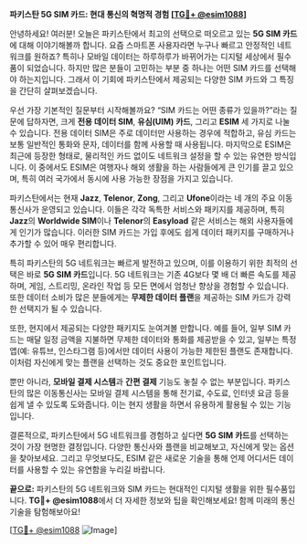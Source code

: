**파키스탄 5G SIM 카드: 현대 통신의 혁명적 경험 [[TG💪+ @esim1088](https://t.me/s/esim1088)]**

안녕하세요! 여러분! 오늘은 파키스탄에서 최고의 선택으로 떠오르고 있는 **5G SIM 카드**에 대해 이야기해볼까 합니다. 요즘 스마트폰 사용자라면 누구나 빠르고 안정적인 네트워크를 원하죠? 특히나 모바일 데이터는 하루하루가 바뀌어가는 디지털 세상에서 필수품이 되었습니다. 하지만 많은 분들이 고민하는 부분 중 하나는 어떤 SIM 카드를 선택해야 하는지입니다. 그래서 이 기회에 파키스탄에서 제공되는 다양한 SIM 카드와 그 특징을 간단히 살펴보겠습니다.

우선 가장 기본적인 질문부터 시작해볼까요? “SIM 카드는 어떤 종류가 있을까?”라는 질문에 답하자면, 크게 **전용 데이터 SIM**, **유심(UIM) 카드**, 그리고 **ESIM** 세 가지로 나눌 수 있습니다. 전용 데이터 SIM은 주로 데이터만 사용하는 경우에 적합하고, 유심 카드는 보통 일반적인 통화와 문자, 데이터를 함께 사용할 때 사용됩니다. 마지막으로 ESIM은 최근에 등장한 형태로, 물리적인 카드 없이도 네트워크 설정을 할 수 있는 유연한 방식입니다. 이 중에서도 ESIM은 여행자나 해외 생활을 하는 사람들에게 큰 인기를 끌고 있으며, 특히 여러 국가에서 동시에 사용 가능한 장점을 가지고 있습니다.

파키스탄에서는 현재 **Jazz**, **Telenor**, **Zong**, 그리고 **Ufone**이라는 네 개의 주요 이동통신사가 운영되고 있습니다. 이들은 각각 독특한 서비스와 패키지를 제공하며, 특히 **Jazz**의 **Worldwide SIM**이나 **Telenor**의 **Easyload** 같은 서비스는 해외 사용자들에게 인기가 많습니다. 이러한 SIM 카드는 가입 후에도 쉽게 데이터 패키지를 구매하거나 추가할 수 있어 매우 편리합니다.

특히 파키스탄의 5G 네트워크는 빠르게 발전하고 있으며, 이를 이용하기 위한 최적의 선택은 바로 **5G SIM 카드**입니다. 5G 네트워크는 기존 4G보다 몇 배 더 빠른 속도를 제공하며, 게임, 스트리밍, 온라인 작업 등 모든 면에서 엄청난 향상을 경험할 수 있습니다. 또한 데이터 소비가 많은 분들에게는 **무제한 데이터 플랜**을 제공하는 SIM 카드가 강력한 선택지가 될 수 있습니다.

또한, 현지에서 제공되는 다양한 패키지도 눈여겨볼 만합니다. 예를 들어, 일부 SIM 카드는 매달 일정 금액을 지불하면 무제한 데이터와 통화를 제공받을 수 있고, 일부는 특정 앱(예: 유튜브, 인스타그램 등)에서만 데이터 사용이 가능한 제한된 플랜도 존재합니다. 이처럼 자신에게 맞는 플랜을 선택하는 것도 중요한 포인트입니다.

뿐만 아니라, **모바일 결제 시스템**과 **간편 결제** 기능도 놓칠 수 없는 부분입니다. 파키스탄의 많은 이동통신사는 모바일 결제 시스템을 통해 전기료, 수도료, 인터넷 요금 등을 쉽게 낼 수 있도록 도와줍니다. 이는 현지 생활을 하면서 유용하게 활용될 수 있는 기능입니다.

결론적으로, 파키스탄에서 5G 네트워크를 경험하고 싶다면 **5G SIM 카드**를 선택하는 것이 가장 현명한 결정입니다. 다양한 통신사와 플랜을 비교해보고, 자신에게 맞는 옵션을 찾아보세요. 그리고 무엇보다도, ESIM 같은 새로운 기술을 통해 언제 어디서든 데이터를 사용할 수 있는 유연함을 누리길 바랍니다.

**끝으로:** 파키스탄의 5G 네트워크와 SIM 카드는 현대적인 디지털 생활을 위한 필수품입니다. **TG💪+ @esim1088**에서 더 자세한 정보와 팁을 확인해보세요! 함께 미래의 통신 기술을 탐험해보아요!

[[TG💪+ @esim1088](https://t.me/s/esim1088) ![Image](https://i.postimg.cc/Y0z9fWf4/image.png)]